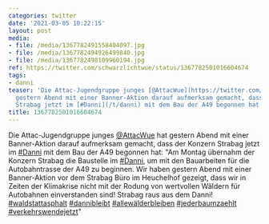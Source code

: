 ```yaml
---
categories: twitter
date: '2021-03-05 10:22:15'
layout: post
media:
- file: /media/1367782491558404097.jpg
- file: /media/1367782494926499840.jpg
- file: /media/1367782498109960194.jpg
ref: https://twitter.com/schwarzlichtwue/status/1367782501016604674
tags:
- danni
teaser: 'Die Attac-Jugendgruppe junges [@AttacWue](https://twitter.com/AttacWue) hat
  gestern Abend mit einer Banner-Aktion darauf aufmerksam gemacht, dass der Konzern
  Strabag jetzt im [#Danni](/t/danni) mit dem Bau der A49 begonnen hat: '
title: 1367782501016604674
---
```

Die Attac-Jugendgruppe junges [@AttacWue](https://twitter.com/AttacWue) hat gestern Abend mit einer Banner-Aktion darauf aufmerksam gemacht, dass der Konzern Strabag jetzt im [#Danni](/t/danni) mit dem Bau der A49 begonnen hat: 
"Am Montag übernahm der Konzern Strabag die Baustelle im [#Danni](/t/danni), um mit den Bauarbeiten für die Autobahntrasse der A49 zu beginnen. Wir haben gestern Abend mit einer Banner-Aktion vor dem Strabag Büro im Heuchelhof gezeigt, dass wir in Zeiten der Klimakrise nicht mit der Rodung von wertvollen Wäldern für Autobahnen einverstanden sind! Strabag raus aus dem Danni! [#waldstattasphalt](/t/waldstattasphalt) [#dannibleibt](/t/dannibleibt) [#allewälderbleiben](/t/allewälderbleiben) [#jederbaumzaehlt](/t/jederbaumzaehlt) [#verkehrswendejetzt](/t/verkehrswendejetzt)"